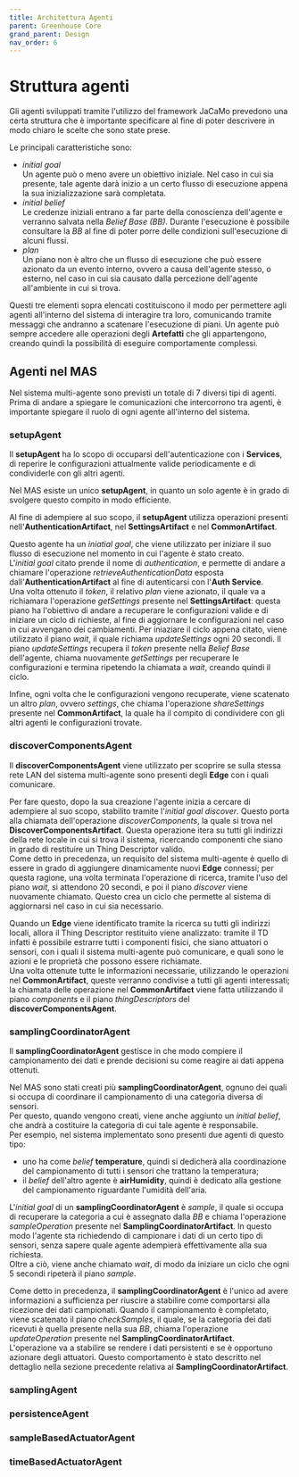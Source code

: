 ```yaml
---
title: Architettura Agenti
parent: Greenhouse Core
grand_parent: Design
nav_order: 6
---
```


# Struttura agenti
Gli agenti sviluppati tramite l'utilizzo del framework JaCaMo prevedono una certa struttura che è importante specificare al fine di poter descrivere in modo chiaro le scelte che sono state prese.  

Le principali caratteristiche sono:
- _initial goal_  
  Un agente può o meno avere un obiettivo iniziale. Nel caso in cui sia presente, tale agente darà inizio a un certo flusso di esecuzione appena la sua inizializzazione sarà completata.
- _initial belief_  
  Le credenze iniziali entrano a far parte della conoscienza dell'agente e verranno salvata nella _Belief Base (BB)_. Durante l'esecuzione è possibile consultare la _BB_ al fine di poter porre delle condizioni sull'esecuzione di alcuni flussi.
- _plan_  
  Un piano non è altro che un flusso di esecuzione che può essere azionato da un evento interno, ovvero a causa dell'agente stesso, o esterno, nel caso in cui sia causato dalla percezione dell'agente all'ambiente in cui si trova.  

Questi tre elementi sopra elencati costituiscono il modo per permettere agli agenti all'interno del sistema di interagire tra loro, comunicando tramite messaggi che andranno a scatenare l'esecuzione di piani. Un agente può sempre accedere alle operazioni degli __Artefatti__ che gli appartengono, creando quindi la possibilità di eseguire comportamente complessi.  

## Agenti nel MAS
Nel sistema multi-agente sono previsti un totale di 7 diversi tipi di agenti. Prima di andare a spiegare le comunicazioni che intercorrono tra agenti, è importante spiegare il ruolo di ogni agente all'interno del sistema.

### setupAgent
Il __setupAgent__ ha lo scopo di occuparsi dell'autenticazione con i __Services__, di reperire le configurazioni attualmente valide periodicamente e di condividerle con gli altri agenti.  

Nel MAS esiste un unico __setupAgent__, in quanto un solo agente è in grado di svolgere questo compito in modo efficiente. 

Al fine di adempiere al suo scopo, il __setupAgent__ utilizza operazioni presenti nell'__AuthenticationArtifact__, nel __SettingsArtifact__ e nel __CommonArtifact__.  

Questo agente ha un _iniatial goal_, che viene utilizzato per iniziare il suo flusso di esecuzione nel momento in cui l'agente è stato creato.  
L'_initial goal_ citato prende il nome di _authentication_, e permette di andare a chiamare l'operazione _retrieveAuthenticationData_ esposta dall'__AuthenticationArtifact__ al fine di autenticarsi con l'__Auth Service__.  
Una volta ottenuto il _token_, il relativo _plan_ viene azionato, il quale va a richiamara l'operazione _getSettings_ presente nel __SettingsArtifact__: questa piano ha l'obiettivo di andare a recuperare le configurazioni valide e di iniziare un ciclo di richieste, al fine di aggiornare le configurazioni nel caso in cui avvengano dei cambiamenti. Per iniaziare il ciclo appena citato, viene utilizzato il piano _wait_, il quale richiama _updateSettings_ ogni 20 secondi. Il piano _updateSettings_ recupera il _token_ presente nella _Belief Base_ dell'agente, chiama nuovamente _getSettings_ per recuperare le configurazioni e termina ripetendo la chiamata a _wait_, creando quindi il ciclo.  

Infine, ogni volta che le configurazioni vengono recuperate, viene scatenato un altro _plan_, ovvero _settings_, che chiama l'operazione _shareSettings_ presente nel __CommonArtifact__, la quale ha il compito di condividere con gli altri agenti le configurazioni trovate.

### discoverComponentsAgent
Il __discoverComponentsAgent__ viene utilizzato per scoprire se sulla stessa rete LAN del sistema multi-agente sono presenti degli __Edge__ con i quali comunicare.  

Per fare questo, dopo la sua creazione l'agente inizia a cercare di adempiere al suo scopo, stabilito tramite l'_initial goal_ _discover_. Questo porta alla chiamata dell'operazione _discoverComponents_, la quale si trova nel __DiscoverComponentsArtifact__. Questa operazione itera su tutti gli indirizzi della rete locale in cui si trova il sistema, ricercando componenti che siano in grado di restituire un Thing Descriptor valido.  
Come detto in precedenza, un requisito del sistema multi-agente è quello di essere in grado di aggiungere dinamicamente nuovi __Edge__ connessi; per questa ragione, una volta terminata l'operazione di ricerca, tramite l'uso del piano _wait_, si attendono 20 secondi, e poi il piano _discover_ viene nuovamente chiamato. Questo crea un ciclo che permette al sistema di aggiornarsi nel caso in cui sia necessario.

Quando un __Edge__ viene identificato tramite la ricerca su tutti gli indirizzi locali, allora il Thing Descriptor restituito viene analizzato: tramite il TD infatti è possibile estrarre tutti i componenti fisici, che siano attuatori o sensori, con i quali il sistema multi-agente può comunicare, e quali sono le azioni e le proprietà che possono essere richiamate.  
Una volta ottenute tutte le informazioni necessarie, utilizzando le operazioni nel __CommonArtifact__, queste verranno condivise a tutti gli agenti interessati; la chiamata delle operazione nel __CommonArtifact__  viene fatta utilizzando il piano _components_ e il piano _thingDescriptors_ del __discoverComponentsAgent__.

### samplingCoordinatorAgent
Il __samplingCoordinatorAgent__ gestisce in che modo compiere il campionamento dei dati e prende decisioni su come reagire ai dati appena ottenuti.  

Nel MAS sono stati creati più __samplingCoordinatorAgent__, ognuno dei quali si occupa di coordinare il campionamento di una categoria diversa di sensori.  
Per questo, quando vengono creati, viene anche aggiunto un _initial belief_, che andrà a costituire la categoria di cui tale agente è responsabile.  
Per esempio, nel sistema implementato sono presenti due agenti di questo tipo:  
- uno ha come _belief_ __temperature__, quindi si dedicherà alla coordinazione del campionamento di tutti i sensori che trattano la temperatura;
- il _belief_ dell'altro agente è __airHumidity__, quindi è dedicato alla gestione del campionamento riguardante l'umidità dell'aria.

L'_initial goal_ di un __samplingCoordinatorAgent__ è _sample_, il quale si occupa di recuperare la categoria a cui è assegnato dalla _BB_ e chiama l'operazione _sampleOperation_ presente nel __SamplingCoordinatorArtifact__. In questo modo l'agente sta richiedendo di campionare i dati di un certo tipo di sensori, senza sapere quale agente adempierà effettivamente alla sua richiesta.  
Oltre a ciò, viene anche chiamato _wait_, di modo da iniziare un ciclo che ogni 5 secondi ripeterà il piano _sample_.  

Come detto in precedenza, il __samplingCoordinatorAgent__ è l'unico ad avere informazioni a sufficienza per riuscire a stabilire come comportarsi alla ricezione dei dati campionati. Quando il campionamento è completato, viene scatenato il piano _checkSamples_, il quale, se la categoria dei dati ricevuti è quella presente nella sua _BB_, chiama l'operazione _updateOperation_ presente nel __SamplingCoordinatorArtifact__.  
L'operazione va a stabilire se rendere i dati persistenti e se è opportuno azionare degli attuatori. Questo comportamento è stato descritto nel dettaglio nella sezione precedente relativa al __SamplingCoordinatorArtifact__.

### samplingAgent

### persistenceAgent

### sampleBasedActuatorAgent

### timeBasedActuatorAgent
